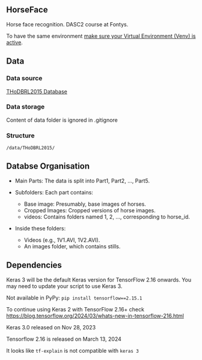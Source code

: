 ## HorseFace

Horse face recognition. DASC2 course at Fontys.

To have the same environment [make sure your Virtual Environment (Venv) is active](README_VENV.md).

## Data
### Data source
[THoDBRL2015 Database](https://ieee-dataport.org/open-access/thodbrl2015-database)

### Data storage
Content of data folder is ignored in .gitignore

### Structure

    /data/THoDBRL2015/


## Databse Organisation

* Main Parts: The data is split into Part1, Part2, ..., Part5.

* Subfolders: Each part contains:
    * Base image: Presumably, base images of horses.
    * Cropped Images: Cropped versions of horse images.
    * videos: Contains folders named 1, 2, ..., corresponding to horse_id.

* Inside these folders:
    * Videos (e.g., 1V1.AVI, 1V2.AVI).
    * An images folder, which  contains stills.

## Dependencies
Keras 3 will be the default Keras version for TensorFlow 2.16 onwards. You may need to update your script to use Keras 3.

Not available in PyPy: ```pip install tensorflow==2.15.1```

To continue using Keras 2 with TensorFlow 2.16+ check https://blog.tensorflow.org/2024/03/whats-new-in-tensorflow-216.html

Keras 3.0 released on Nov 28, 2023

Tensorflow 2.16 is released on March 13, 2024

It looks like `tf-explain` is not compatible with `keras 3`